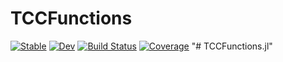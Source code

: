 # TCCFunctions

[![Stable](https://img.shields.io/badge/docs-stable-blue.svg)](https://renilsonlisboa.github.io/TCCFunctions.jl/stable)
[![Dev](https://img.shields.io/badge/docs-dev-blue.svg)](https://renilsonlisboa.github.io/TCCFunctions.jl/dev)
[![Build Status](https://github.com/renilsonlisboa/TCCFunctions.jl/workflows/CI/badge.svg)](https://github.com/renilsonlisboa/TCCFunctions.jl/actions)
[![Coverage](https://codecov.io/gh/renilsonlisboa/TCCFunctions.jl/branch/master/graph/badge.svg)](https://codecov.io/gh/renilsonlisboa/TCCFunctions.jl)
"# TCCFunctions.jl" 
